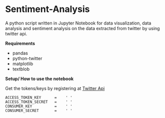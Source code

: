 # Sentiment-Analysis

A python script written in Jupyter Notebook for data visualization, data analysis and sentiment analysis on the data extracted from twitter by using twitter api. 

**Requirements**

- pandas
- python-twitter
- matplotlib
- textblob

**Setup/ How to use the notebook**

Get the tokens/keys by registering at [Twitter Api](https://developer.twitter.com/en/docs/basics/authentication/guides/access-tokens)

```
ACCESS_TOKEN_KEY      =    ' '
ACCESS_TOKEN_SECRET   =    ' '
CONSUMER_KEY          =    ' '
CONSUMER_SECRET       =    ' '
```
